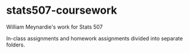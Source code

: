 # stats507-coursework
William Meynardie's work for Stats 507

In-class assignments and homework assignments divided into separate folders.
